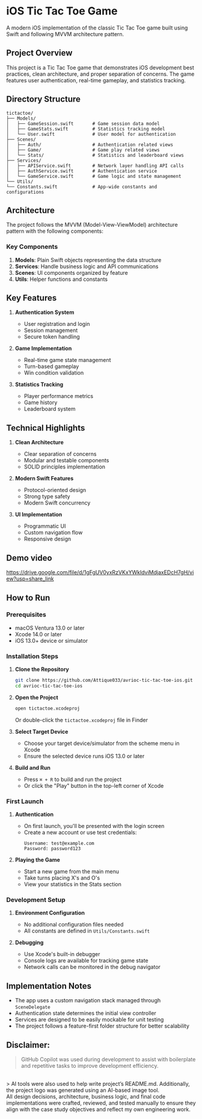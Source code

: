 # iOS Tic Tac Toe Game

A modern iOS implementation of the classic Tic Tac Toe game built using Swift and following MVVM architecture pattern.

## Project Overview

This project is a Tic Tac Toe game that demonstrates iOS development best practices, clean architecture, and proper separation of concerns. The game features user authentication, real-time gameplay, and statistics tracking.

## Directory Structure

```
tictactoe/
├── Models/
│   ├── GameSession.swift       # Game session data model
│   ├── GameStats.swift         # Statistics tracking model
│   └── User.swift              # User model for authentication
├── Scenes/
│   ├── Auth/                   # Authentication related views
│   ├── Game/                   # Game play related views
│   └── Stats/                  # Statistics and leaderboard views
├── Services/
│   ├── APIService.swift        # Network layer handling API calls
│   ├── AuthService.swift       # Authentication service
│   └── GameService.swift       # Game logic and state management
└── Utils/
└── Constants.swift             # App-wide constants and configurations
```

## Architecture

The project follows the MVVM (Model-View-ViewModel) architecture pattern with the following components:

### Key Components

1. **Models**: Plain Swift objects representing the data structure
2. **Services**: Handle business logic and API communications
3. **Scenes**: UI components organized by feature
4. **Utils**: Helper functions and constants

## Key Features

1. **Authentication System**
   - User registration and login
   - Session management
   - Secure token handling

2. **Game Implementation**
   - Real-time game state management
   - Turn-based gameplay
   - Win condition validation

3. **Statistics Tracking**
   - Player performance metrics
   - Game history
   - Leaderboard system

## Technical Highlights

1. **Clean Architecture**
   - Clear separation of concerns
   - Modular and testable components
   - SOLID principles implementation

2. **Modern Swift Features**
   - Protocol-oriented design
   - Strong type safety
   - Modern Swift concurrency

3. **UI Implementation**
   - Programmatic UI
   - Custom navigation flow
   - Responsive design


## Demo video
https://drive.google.com/file/d/1gFgUV0yxRzVKxYWkldviMdjaxEDcH7gH/view?usp=share_link

## How to Run

### Prerequisites
- macOS Ventura 13.0 or later
- Xcode 14.0 or later
- iOS 13.0+ device or simulator

### Installation Steps

1. **Clone the Repository**
   ```bash
   git clone https://github.com/Attique033/avrioc-tic-tac-toe-ios.git
   cd avrioc-tic-tac-toe-ios
   ```

2. **Open the Project**
   ```bash
   open tictactoe.xcodeproj
   ```
   Or double-click the `tictactoe.xcodeproj` file in Finder

3. **Select Target Device**
   - Choose your target device/simulator from the scheme menu in Xcode
   - Ensure the selected device runs iOS 13.0 or later

4. **Build and Run**
   - Press `⌘ + R` to build and run the project
   - Or click the "Play" button in the top-left corner of Xcode

### First Launch

1. **Authentication**
   - On first launch, you'll be presented with the login screen
   - Create a new account or use test credentials:
     ```
     Username: test@example.com
     Password: password123
     ```

2. **Playing the Game**
   - Start a new game from the main menu
   - Take turns placing X's and O's
   - View your statistics in the Stats section

### Development Setup

1. **Environment Configuration**
   - No additional configuration files needed
   - All constants are defined in `Utils/Constants.swift`

2. **Debugging**
   - Use Xcode's built-in debugger
   - Console logs are available for tracking game state
   - Network calls can be monitored in the debug navigator

## Implementation Notes

- The app uses a custom navigation stack managed through `SceneDelegate`
- Authentication state determines the initial view controller
- Services are designed to be easily mockable for unit testing
- The project follows a feature-first folder structure for better scalability

## Disclaimer:

>GitHub Copilot was used during development to assist with boilerplate and repetitive tasks to improve development efficiency.
<br>
> AI tools were also used to help write project’s README.md.
Additionally, the project logo was generated using an AI-based image tool.
<br>
All design decisions, architecture, business logic, and final code implementations were crafted, reviewed, and tested manually to ensure they align with the case study objectives and reflect my own engineering work.
